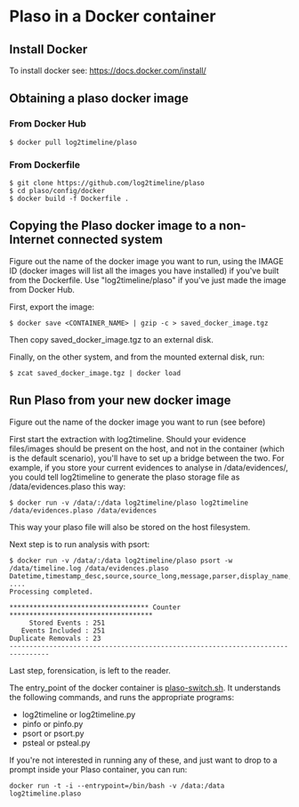 # Plaso in a Docker container

## Install Docker

To install docker see: https://docs.docker.com/install/

## Obtaining a plaso docker image

### From Docker Hub

```
$ docker pull log2timeline/plaso
```

### From Dockerfile

```
$ git clone https://github.com/log2timeline/plaso
$ cd plaso/config/docker
$ docker build -f Dockerfile .
```

## Copying the Plaso docker image to a non-Internet connected system

Figure out the name of the docker image you want to run, using the IMAGE ID
(docker images will list all the images you have installed) if you've built
from the Dockerfile. Use "log2timeline/plaso" if you've just made the image
from Docker Hub.

First, export the image:

```
$ docker save <CONTAINER_NAME> | gzip -c > saved_docker_image.tgz
```

Then copy saved_docker_image.tgz to an external disk.

Finally, on the other system, and from the mounted external disk, run:

```
$ zcat saved_docker_image.tgz | docker load
```

## Run Plaso from your new docker image

Figure out the name of the docker image you want to run (see before)

First start the extraction with log2timeline. Should your evidence files/images
should be present on the host, and not in the container (which is the default
scenario), you'll have to set up a bridge between the two.
For example, if you store your current evidences to analyse in
/data/evidences/, you could tell log2timeline to generate the plaso storage
file as /data/evidences.plaso this way:

```
$ docker run -v /data/:/data log2timeline/plaso log2timeline /data/evidences.plaso /data/evidences
```

This way your plaso file will also be stored on the host filesystem.

Next step is to run analysis with psort:

```
$ docker run -v /data/:/data log2timeline/plaso psort -w /data/timeline.log /data/evidences.plaso
Datetime,timestamp_desc,source,source_long,message,parser,display_name,tag,store_number,store_index
....
Processing completed.

*********************************** Counter ************************************
     Stored Events : 251
   Events Included : 251
Duplicate Removals : 23
--------------------------------------------------------------------------------
```

Last step, forensication, is left to the reader.

The entry_point of the docker container is
[plaso-switch.sh](https://github.com/log2timeline/plaso/blob/master/config/docker/plaso-switch.sh).
It understands the following commands, and runs the appropriate programs:

* log2timeline or log2timeline.py
* pinfo or pinfo.py
* psort or psort.py
* psteal  or psteal.py

If you're not interested in running any of these, and just want to drop to a
prompt inside your Plaso container, you can run:

```
docker run -t -i --entrypoint=/bin/bash -v /data:/data log2timeline.plaso
```
